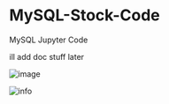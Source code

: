 # MySQL-Stock-Code
MySQL Jupyter Code

ill add doc stuff later

![image](https://user-images.githubusercontent.com/91763642/229315342-aa08b438-8294-4a0b-b912-09e0f8444397.png)

![info](https://user-images.githubusercontent.com/91763642/229315896-b0a52fa1-3aee-4625-8e26-972a7b5e183c.png)
